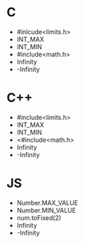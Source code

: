 # C
- #inlcude<limits.h>
- INT_MAX
- INT_MIN
- #include<math.h>
- Infinity
- -Infinity
# C++
- #include<limits.h>
- INT_MAX
- INT_MIN
- <#include<math.h>
- Infinity
- -Infinity
# JS
- Number.MAX_VALUE
- Number.MIN_VALUE
- num.toFixed(2)
- Infinity
- -Infinity





